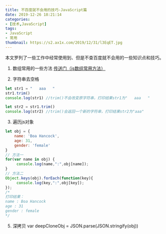```yaml
---
title: 不百度就不会用的技巧-JavaScript篇
date: 2019-12-26 18:21:14
categories:
- [技术,JavaScript]
tags:
- JavaScript
- 常用
thumbnail: https://s2.ax1x.com/2019/12/31/l3EqET.jpg
---
```

本文罗列了一些工作中经常使用到、但是不查百度就不会用的一些知识点和技巧。
<!-- more -->
1. 数组常用的一些方法
[传送门（js数组常用方法）](https://wanghong.cool/2019/12/26/blog3)

2. 字符串去空格
```javascript
let str1 = "   aaa   "
str1.trim()
console.log(str1) //trim()不会改变原字符串，打印结果str1为"   aaa   "

let str2 = str1.trim()
console.log(str2) //trim()会返回一个新的字符串，打印结果str2为"aaa"
```

3. 遍历js对象
```javascript
let obj = {
    name: 'Boa Hancock',
    age: 31,
    gender: 'female'
}
// 方法一
for(var name in obj) {
     console.log(name,":",obj[name]);
}
// 方法二
Object.keys(obj).forEach(function(key){
     console.log(key,":",obj[key]);
});
/*
打印结果：
name : Boa Hancock
age : 31
gender : female
*/
```

5. 深拷贝
var deepCloneObj = JSON.parse(JSON.stringify(obj))



